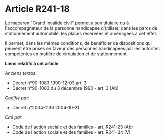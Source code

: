 # Article R241-18

Le macaron "Grand Invalide civil" permet à son titulaire ou à l'accompagnateur de la personne handicapée d'utiliser, dans les
parcs de stationnement automobile, les places réservées et aménagées à cet effet.

Il permet, dans les mêmes conditions, de bénéficier de dispositions qui peuvent être prises en faveur des personnes
handicapées par les autorités compétentes en matière de circulation et de stationnement.

**Liens relatifs à cet article**

_Anciens textes_:

  - Décret n°90-1083 1990-12-03 art. 3
  - Décret n°90-1083 du 3 décembre 1990 - art. 3 (Ab)

_Codifié par_:

  - Décret n°2004-1136 2004-10-21

_Cité par_:

  - Code de l'action sociale et des familles - art. R241-23 (Ab)
  - Code de l'action sociale et des familles - art. R241-34 (V)
